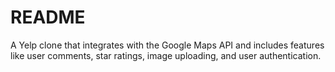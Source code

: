 # README
A Yelp clone that integrates with the Google Maps API and includes features like user comments, star ratings, image uploading, and user authentication.
